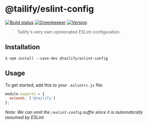 # @tailify/eslint-config

[![Build status][build-status-image]][build-status-url]
[![Greenkeeper][greenkeeper-image]][greenkeeper-url]
[![Version][version-image]][version-url]

> Tailify's very own opinionated ESLint configuration.

## Installation

```
$ npm install --save-dev @tailify/eslint-config
```

## Usage

To get started, add this to your `.eslintrc.js` file:

```js
module.exports = {
  extends: ['@tailify']
};
```

*Note: We can omit the `/eslint-config` suffix since it is automatically assumed by ESLint.*

[build-status-image]: https://travis-ci.org/tailify/eslint-config.svg?branch=master
[build-status-url]: https://travis-ci.org/tailify/eslint-config

[greenkeeper-image]: https://badges.greenkeeper.io/tailify/eslint-config.svg
[greenkeeper-url]: https://greenkeeper.io

[version-image]: https://img.shields.io/npm/v/@tailify/eslint-config.svg
[version-url]: https://www.npmjs.com/package/@tailify/eslint-config
